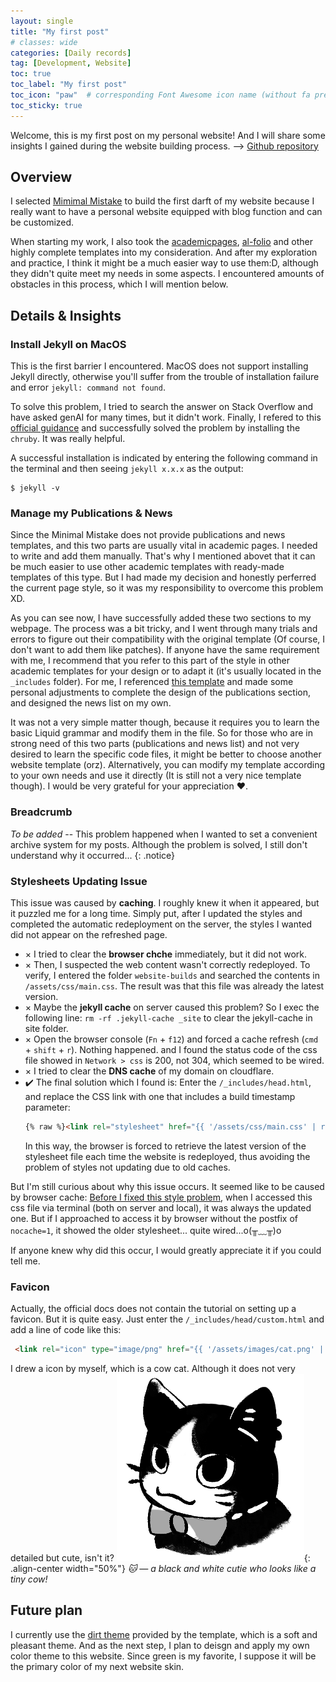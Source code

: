 ```yaml
---
layout: single
title: "My first post"
# classes: wide
categories: [Daily records]
tag: [Development, Website]
toc: true
toc_label: "My first post"
toc_icon: "paw"  # corresponding Font Awesome icon name (without fa prefix)
toc_sticky: true
---
```

Welcome, this is my first post on my personal website! And I will share some insights I gained during the website building process.
--> [Github repository](https://github.com/jiangmizzz/my-website)

## Overview
I selected [Mimimal Mistake](https://mmistakes.github.io/minimal-mistakes/) to build the first darft of my website because I really want to have a personal website equipped with blog function and can be customized.

When starting my work, I also took the [academicpages](https://github.com/academicpages/academicpages.github.io), [al-folio](https://github.com/alshedivat/al-folio) and other highly complete templates into my consideration. And after my exploration and practice, I think it might be a much easier way to use them:D, although they didn't quite meet my needs in some aspects. I encountered amounts of obstacles in this process, which I will mention below.

## Details & Insights
### Install Jekyll on MacOS
This is the first barrier I encountered. MacOS does not support installing Jekyll directly, otherwise you'll suffer from the trouble of installation failure and error `jekyll: command not found`.

To solve this problem, I tried to search the answer on Stack Overflow and have asked genAI for many times, but it didn't work. Finally, I refered to this [official guidance](https://jekyllrb.com/docs/installation/macos/) and successfully solved the problem by installing the `chruby`. It was really helpful.

A successful installation is indicated by entering the following command in the terminal and then seeing `jekyll x.x.x` as the output: 
```terminal
$ jekyll -v 
```

### Manage my Publications & News
Since the Minimal Mistake does not provide publications and news templates, and this two parts are usually vital in academic pages. I needed to write and add them manually. That's why I mentioned abovet that it can be much easier to use other academic templates with ready-made templates of this type. But I had made my decision and honestly perferred the current page style, so it was my responsibility to overcome this problem XD.

As you can see now, I have successfully added these two sections to my webpage. The process was a bit tricky, and I went through many trials and errors to figure out their compatibility with the original template (Of course, I don't want to add them like patches). If anyone have the same requirement with me, I recommend that you refer to this part of the style in other academic templates for your design or to adapt it (it's usually located in the `_includes` folder). For me, I referenced [this template](https://github.com/domoritz/domoritz.github.io/tree/master) and made some personal adjustments to complete the design of the publications section, and designed the news list on my own.

It was not a very simple matter though, because it requires you to learn the basic Liquid grammar and modify them in the file. So for those who are in strong need of this two parts (publications and news list) and not very desired to learn the specific code files, it might be better to choose another website template (orz). Alternatively, you can modify my template according to your own needs and use it directly (It is still not a very nice template though). I would be very grateful for your appreciation ❤️.


### Breadcrumb
*To be added* 
-- This problem happened when I wanted to set a convenient archive system for my posts. Although the problem is solved, I still don't understand why it occurred...
{: .notice}

### Stylesheets Updating Issue
This issue was caused by **caching**. I roughly knew it when it appeared, but it puzzled me for a long time. Simply put, after I updated the styles and completed the automatic redeployment on the server, the styles I wanted did not appear on the refreshed page.

- × I tried to clear the **browser chche** immediately, but it did not work. 
- × Then, I suspected the web content wasn't correctly redeployed. To verify, I entered the folder `website-builds` and searched the contents in `/assets/css/main.css`. The result was that this file was already the latest version.
- × Maybe the **jekyll cache** on server caused this problem? So I exec the following line: `rm -rf .jekyll-cache _site` to clear the jekyll-cache in site folder.
- × Open the browser console (`Fn` + `f12`) and forced a cache refresh (`cmd` + `shift` + `r`). Nothing happened. and I found the status code of the css file showed in `Network > css` is 200, not 304, which seemed to be wired.
- × I tried to clear the **DNS cache** of my domain on cloudflare.
- ✔️ The final solution which I found is: Enter the `/_includes/head.html`, and replace the CSS link with one that includes a build timestamp parameter:
  ```html
  {% raw %}<link rel="stylesheet" href="{{ '/assets/css/main.css' | relative_url }}?v={{ site.time | date: '%s' }}">{% endraw %}
  ```
  In this way, the browser is forced to retrieve the latest version of the stylesheet file each time the website is redeployed, thus avoiding the problem of styles not updating due to old caches.

But I'm still curious about why this issue occurs. It seemed like to be caused by browser cache: <u>Before I fixed this style problem</u>, when I accessed this css file via terminal (both on server and local), it was always the updated one. But if I approached to access it by browser without the postfix of `nocache=1`, it showed the older stylesheet... quite wired...o(╥﹏╥)o

If anyone knew why did this occur, I would greatly appreciate it if you could tell me.

### Favicon
Actually, the official docs does not contain the tutorial on setting up a favicon. But it is quite easy. Just enter the `/_includes/head/custom.html` and add a line of code like this: 
```html
 <link rel="icon" type="image/png" href="{{ '/assets/images/cat.png' | relative_url }}">
 ```
I drew a icon by myself, which is a cow cat. Although it does not very detailed but cute, isn't it?
![My cat](/assets/images/cat.png){: .align-center width="50%"}
 *🐱 — a black and white cutie who looks like a tiny cow!* 


## Future plan
I currently use the [dirt theme](https://mmistakes.github.io/minimal-mistakes/docs/configuration/#dirt-skin-dirt) provided by the template, which is a soft and pleasant theme. And as the next step, I plan to deisgn and apply my own color theme to this website. Since <span class="first-post-green-text">green</span> is my favorite, I suppose it will be the primary color of my next website skin.